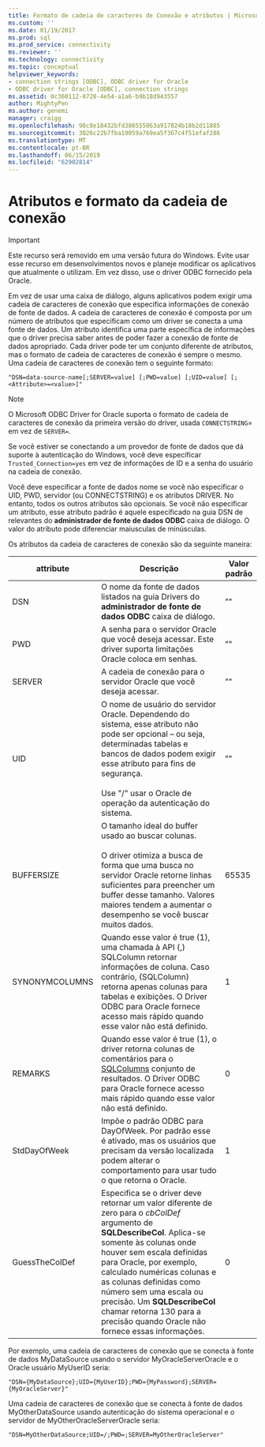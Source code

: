 ```yaml
---
title: Formato de cadeia de caracteres de Conexão e atributos | Microsoft Docs
ms.custom: ''
ms.date: 01/19/2017
ms.prod: sql
ms.prod_service: connectivity
ms.reviewer: ''
ms.technology: connectivity
ms.topic: conceptual
helpviewer_keywords:
- connection strings [ODBC], ODBC driver for Oracle
- ODBC driver for Oracle [ODBC], connection strings
ms.assetid: 0c360112-8720-4e54-a1a6-b9b18d943557
author: MightyPen
ms.author: genemi
manager: craigg
ms.openlocfilehash: 98c8e18432bfd386555863a917824b18b2d11885
ms.sourcegitcommit: 3026c22b7fba19059a769ea5f367c4f51efaf286
ms.translationtype: MT
ms.contentlocale: pt-BR
ms.lasthandoff: 06/15/2019
ms.locfileid: "62902814"
---
```

# <a name="connection-string-format-and-attributes"></a>Atributos e formato da cadeia de conexão
> [!IMPORTANT]  
>  Este recurso será removido em uma versão futura do Windows. Evite usar esse recurso em desenvolvimentos novos e planeje modificar os aplicativos que atualmente o utilizam. Em vez disso, use o driver ODBC fornecido pela Oracle.  
  
 Em vez de usar uma caixa de diálogo, alguns aplicativos podem exigir uma cadeia de caracteres de conexão que especifica informações de conexão de fonte de dados. A cadeia de caracteres de conexão é composta por um número de atributos que especificam como um driver se conecta a uma fonte de dados. Um atributo identifica uma parte específica de informações que o driver precisa saber antes de poder fazer a conexão de fonte de dados apropriado. Cada driver pode ter um conjunto diferente de atributos, mas o formato de cadeia de caracteres de conexão é sempre o mesmo. Uma cadeia de caracteres de conexão tem o seguinte formato:  
  
```  
"DSN=data-source-name[;SERVER=value] [;PWD=value] [;UID=value] [;<Attribute>=<value>]"  
```  
  
> [!NOTE]  
>  O Microsoft ODBC Driver for Oracle suporta o formato de cadeia de caracteres de conexão da primeira versão do driver, usada `CONNECTSTRING`= em vez de `SERVER=`.  
  
 Se você estiver se conectando a um provedor de fonte de dados que dá suporte à autenticação do Windows, você deve especificar `Trusted_Connection=yes` em vez de informações de ID e a senha do usuário na cadeia de conexão.  
  
 Você deve especificar a fonte de dados nome se você não especificar o UID, PWD, servidor (ou CONNECTSTRING) e os atributos DRIVER. No entanto, todos os outros atributos são opcionais. Se você não especificar um atributo, esse atributo padrão é aquele especificado na guia DSN de relevantes do **administrador de fonte de dados ODBC** caixa de diálogo. O valor do atributo pode diferenciar maiusculas de minúsculas.  
  
 Os atributos da cadeia de caracteres de conexão são da seguinte maneira:  
  
|attribute|Descrição|Valor padrão|  
|---------------|-----------------|-------------------|  
|DSN|O nome da fonte de dados listados na guia Drivers do **administrador de fonte de dados ODBC** caixa de diálogo.|""|  
|PWD|A senha para o servidor Oracle que você deseja acessar. Este driver suporta limitações Oracle coloca em senhas.|""|  
|SERVER|A cadeia de conexão para o servidor Oracle que você deseja acessar.|""|  
|UID|O nome de usuário do servidor Oracle. Dependendo do sistema, esse atributo não pode ser opcional – ou seja, determinadas tabelas e bancos de dados podem exigir esse atributo para fins de segurança.<br /><br /> Use "/" usar o Oracle de operação da autenticação do sistema.|""|  
|BUFFERSIZE|O tamanho ideal do buffer usado ao buscar colunas.<br /><br /> O driver otimiza a busca de forma que uma busca no servidor Oracle retorne linhas suficientes para preencher um buffer desse tamanho. Valores maiores tendem a aumentar o desempenho se você buscar muitos dados.|65535|  
|SYNONYMCOLUMNS|Quando esse valor é true (1), uma chamada à API (,) SQLColumn retornar informações de coluna. Caso contrário, (SQLColumn) retorna apenas colunas para tabelas e exibições. O Driver ODBC para Oracle fornece acesso mais rápido quando esse valor não está definido.|1|  
|REMARKS|Quando esse valor é true (1), o driver retorna colunas de comentários para o [SQLColumns](../../odbc/microsoft/level-1-api-functions-odbc-driver-for-oracle.md) conjunto de resultados. O Driver ODBC para Oracle fornece acesso mais rápido quando esse valor não está definido.|0|  
|StdDayOfWeek|Impõe o padrão ODBC para DayOfWeek. Por padrão esse é ativado, mas os usuários que precisam da versão localizada podem alterar o comportamento para usar tudo o que retorna o Oracle.|1|  
|GuessTheColDef|Especifica se o driver deve retornar um valor diferente de zero para o *cbColDef* argumento de **SQLDescribeCol**. Aplica-se somente às colunas onde houver sem escala definidas para Oracle, por exemplo, calculado numéricas colunas e as colunas definidas como número sem uma escala ou precisão. Um **SQLDescribeCol** chamar retorna 130 para a precisão quando Oracle não fornece essas informações.|0|  
  
 Por exemplo, uma cadeia de caracteres de conexão que se conecta à fonte de dados MyDataSource usando o servidor MyOracleServerOracle e o Oracle usuário MyUserID seria:  
  
```  
"DSN={MyDataSource};UID={MyUserID};PWD={MyPassword};SERVER={MyOracleServer}"  
```  
  
 Uma cadeia de caracteres de conexão que se conecta à fonte de dados MyOtherDataSource usando autenticação do sistema operacional e o servidor de MyOtherOracleServerOracle seria:  
  
```  
"DSN=MyOtherDataSource;UID=/;PWD=;SERVER=MyOtherOracleServer"  
```
